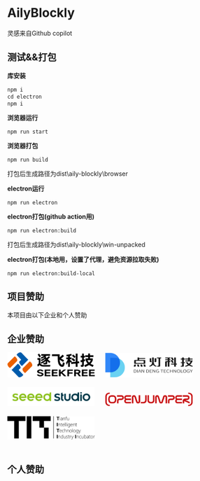 # AilyBlockly
灵感来自Github copilot  


## 测试&&打包  

**库安装**
```
npm i
cd electron
npm i
```  

**浏览器运行**
```
npm run start
```
**浏览器打包**
```
npm run build
```
打包后生成路径为dist\aily-blockly\browser

**electron运行**
```
npm run electron
```

**electron打包(github action用)**
```
npm run electron:build
```
打包后生成路径为dist\aily-blockly\win-unpacked

**electron打包(本地用，设置了代理，避免资源拉取失败)**
```
npm run electron:build-local
```



























## 项目赞助
本项目由以下企业和个人赞助

企业赞助
---
<img src=".\brand\seekfree\logo.png" alt="seekfree Logo" width="200" style="margin: 0 20px 20px 0;"/> 
<img src=".\brand\diandeng\logo.png" alt="diandeng Logo" width="200" style="margin: 0 20px 20px 0;"/> 
</br>
<img src=".\brand\seeedstudio\logo.png" alt="seeedstudio Logo" width="200" style="margin: 0 20px 20px 0;"/> 
<img src=".\brand\openjumper\logo.png" alt="openjumper Logo" width="200" style="margin: 0 20px 20px 0;"/> 
</br>
<img src=".\brand\titlab\logo.png" alt="titlab Logo" width="200" style="margin: 0 20px 20px 0;"/> 


个人赞助
---


